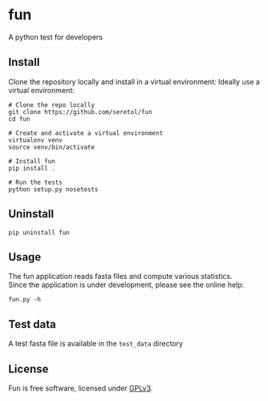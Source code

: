 # fun
A python test for developers

## Install
Clone the repository locally and install in a virtual environment:
Ideally use a virtual environment:
```
# Clone the repo locally
git clone https://github.com/seretol/fun
cd fun

# Create and activate a virtual environment
virtualenv venv
source venv/bin/activate

# Install fun
pip install .

# Run the tests
python setup.py nosetests
```

## Uninstall
```
pip uninstall fun
```

## Usage
The fun application reads fasta files and compute various statistics.  
Since the application is under development, please see the online help:
```
fun.py -h
```

## Test data
A test fasta file is available in the ```test_data``` directory

## License
Fun is free software, licensed under [GPLv3](https://github.com/seretol/fun/blob/master/LICENSE).

